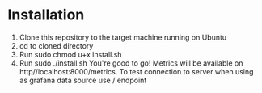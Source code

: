 # Installation
1. Clone this repository to the target machine running on Ubuntu
2. cd to cloned directory
3. Run sudo chmod u+x install.sh
4. Run sudo ./install.sh
You're good to go! Metrics will be available on http//localhost:8000/metrics. To test connection to server when using as grafana data source use / endpoint